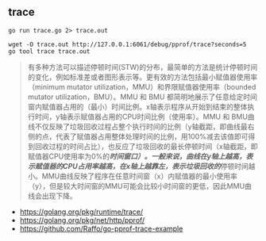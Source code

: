 ## trace

```
go run trace.go 2> trace.out
```

```
wget -O trace.out http://127.0.0.1:6061/debug/pprof/trace?seconds=5
go tool trace trace.out
```

> 有多种方法可以描述停顿时间(STW)的分布，最简单的方法是统计停顿时间的变化，例如标准差或者图形表示等。更有效的方法包括最小赋值器使用率（minimum mutator utilization，MMU）和界限赋值器使用率（bounded mutator utilization，BMU）。MMU 和 BMU 都简明地展示了任意给定时间窗内赋值器占用的（最小）时间比例。x轴表示程序从开始到结束的整体执行时间，y轴表示赋值器占用的CPU时间比例（使用率）。MMU 和 BMU曲线不仅反映了垃圾回收过程占整个执行时间的比例（y轴截距，即曲线最右侧的点，代表了赋值器占用整体处理时间的比例，用100%减去该值即可得到回收过程的时间占比），也反应了垃圾回收的最长停顿时间（x轴截距，即赋值器CPU使用率为0%的***时间窗口）。一般来说，曲线在y轴上越高，表示赋值器的CPU占用率越高，在x轴上越靠左，表示垃圾回收的***停顿时间越小。MMU曲线反映了程序在任意时间窗（x）内赋值器的最小使用率（y），但是较大时间窗的MMU可能会比较小时间窗的更低，因此MMU曲线会出现下降。

- https://golang.org/pkg/runtime/trace/
- https://golang.org/pkg/net/http/pprof/
- https://github.com/Raffo/go-pprof-trace-example
